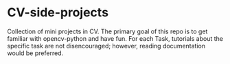 # CV-side-projects
Collection of mini projects in CV. The primary goal of this repo is to get familiar with opencv-python and have fun. For each Task, tutorials about the specific task are not disencouraged; however, reading documentation would be preferred.
